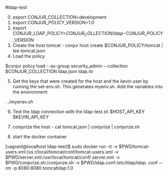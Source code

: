 #ldap-test

0.  export CONJUR_COLLECTION=development
1.  export CONJUR_POLICY_VERSION=1.0
2.  export CONJUR_LDAP_POLICY=$CONJUR_COLLECTION/ldap-$CONJUR_POLICY_VERSION
3.  Create the host tomcat - conjur host create $CONJUR_POLICY/tomcat | tee tomcat.json
4.  Load the policy

$conjur policy load --as-group security_admin --collection $CONJUR_COLLECTION ldap.json ldap.rb

5.  Get the keys that were created for the host and the kevin user by running the set-env.sh.  This generates myenv.sh.  Add the variables into the environment:

. ./myenev.sh

6.  Test the ldap connection with the ldap-test.sh $HOST_API_KEY $KEVIN_API_KEY

7.  conjurize the host - cat tomcat.json | conjurize | conjurize.sh

8.  start the docker container

[vagrant@localhost ldap-test]$ sudo docker run -it -v $PWD/tomcat-users.xml:/us
r/local/tomcat/conf/tomcat-users.xml -v $PWD/server.xml:/usr/local/tomcat/conf/
server.xml -v $PWD/conjurize.sh:/conjurize.sh -v $PWD/ldap.conf:/etc/ldap/ldap.
conf --rm -p 8080:8080 tomcatldap:1.0


